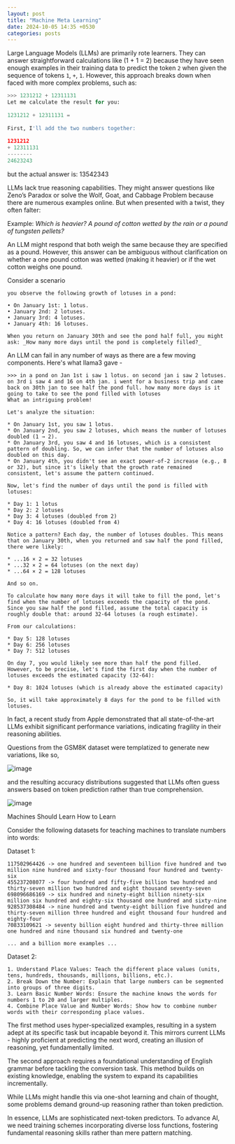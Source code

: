 ```yaml
---
layout: post
title: "Machine Meta Learning"
date: 2024-10-05 14:35 +0530
categories: posts
---
```


  
Large Language Models (LLMs) are primarily rote learners. They can answer straightforward calculations like \(1 + 1 = 2\) because they have seen enough examples in their training data to predict the token `2` when given the sequence of tokens `1`, `+`, `1`. However, this approach breaks down when faced with more complex problems, such as:

<!--more-->
  
```python
>>> 1231212 + 12311131
Let me calculate the result for you:
  
1231212 + 12311131 =
  
First, I'll add the two numbers together:
  
1231212
+ 12311131
--------
24623243
```

but the actual answer is: 13542343

LLMs lack true reasoning capabilities. They might answer questions like Zeno’s Paradox or solve the Wolf, Goat, and Cabbage Problem because there are numerous examples online. But when presented with a twist, they often falter:
  
Example:
_Which is heavier? A pound of cotton wetted by the rain or a pound of tungsten pellets?_

An LLM might respond that both weigh the same because they are specified as a pound. However, this answer can be ambiguous without clarification on whether a one pound cotton was wetted (making it heavier) or if the wet cotton weighs one pound.

Consider a scenario 

```
you observe the following growth of lotuses in a pond:

• On January 1st: 1 lotus.  
• January 2nd: 2 lotuses.  
• January 3rd: 4 lotuses.  
• January 4th: 16 lotuses.  
  
When you return on January 30th and see the pond half full, you might ask: _How many more days until the pond is completely filled?_

```

An LLM can fail in any number of ways as there are a few moving components. Here's what llama3 gave -

```
>>> in a pond on Jan 1st i saw 1 lotus. on second jan i saw 2 lotuses. on 3rd i saw 4 and 16 on 4th jan. i went for a business trip and came back on 30th jan to see half the pond full. how many more days is it going to take to see the pond filled with lotuses
What an intriguing problem!

Let's analyze the situation:

* On January 1st, you saw 1 lotus.
* On January 2nd, you saw 2 lotuses, which means the number of lotuses doubled (1 → 2).
* On January 3rd, you saw 4 and 16 lotuses, which is a consistent pattern of doubling. So, we can infer that the number of lotuses also doubled on this day.
* On January 4th, you didn't see an exact power-of-2 increase (e.g., 8 or 32), but since it's likely that the growth rate remained consistent, let's assume the pattern continued.

Now, let's find the number of days until the pond is filled with lotuses:

* Day 1: 1 lotus
* Day 2: 2 lotuses
* Day 3: 4 lotuses (doubled from 2)
* Day 4: 16 lotuses (doubled from 4)

Notice a pattern? Each day, the number of lotuses doubles. This means that on January 30th, when you returned and saw half the pond filled, there were likely:

* ...16 × 2 = 32 lotuses
* ...32 × 2 = 64 lotuses (on the next day)
* ...64 × 2 = 128 lotuses

And so on.

To calculate how many more days it will take to fill the pond, let's find when the number of lotuses exceeds the capacity of the pond. Since you saw half the pond filled, assume the total capacity is roughly double that: around 32-64 lotuses (a rough estimate).

From our calculations:

* Day 5: 128 lotuses
* Day 6: 256 lotuses
* Day 7: 512 lotuses

On day 7, you would likely see more than half the pond filled. However, to be precise, let's find the first day when the number of lotuses exceeds the estimated capacity (32-64):

* Day 8: 1024 lotuses (which is already above the estimated capacity)

So, it will take approximately 8 days for the pond to be filled with lotuses.
```

In fact, a recent study from Apple demonstrated that all state-of-the-art LLMs exhibit significant performance variations, indicating fragility in their reasoning abilities. 

Questions from the GSM8K dataset were templatized to generate new variations, like so,

<img src='https://i.imgur.com/TeBhAUD.png' alt='image' style='max-height: 600px; width=auto;'>


and the resulting accuracy distributions suggested that LLMs often guess answers based on token prediction rather than true comprehension.

<img src='https://i.imgur.com/ksZruxa.png' alt='image' style='max-height: 600px; width=auto;'>

  
Machines Should Learn How to Learn
  
Consider the following datasets for teaching machines to translate numbers into words:
  
Dataset 1:
```
117502964426 -> one hundred and seventeen billion five hundred and two million nine hundred and sixty-four thousand four hundred and twenty-six
455237208077 -> four hundred and fifty-five billion two hundred and thirty-seven million two hundred and eight thousand seventy-seven
698096686169 -> six hundred and ninety-eight billion ninety-six million six hundred and eighty-six thousand one hundred and sixty-nine
928537308484 -> nine hundred and twenty-eight billion five hundred and thirty-seven million three hundred and eight thousand four hundred and eighty-four
70833109621 -> seventy billion eight hundred and thirty-three million one hundred and nine thousand six hundred and twenty-one

... and a billion more examples ...
```
  
Dataset 2:

```
1. Understand Place Values: Teach the different place values (units, tens, hundreds, thousands, millions, billions, etc.).
2. Break Down the Number: Explain that large numbers can be segmented into groups of three digits.
3. Learn Basic Number Words: Ensure the machine knows the words for numbers 1 to 20 and larger multiples.
4. Combine Place Value and Number Words: Show how to combine number words with their corresponding place values.
```

The first method uses hyper-specialized examples, resulting in a system adept at its specific task but incapable beyond it. This mirrors current LLMs - highly proficient at predicting the next word, creating an illusion of reasoning, yet fundamentally limited.

The second approach requires a foundational understanding of English grammar before tackling the conversion task. This method builds on existing knowledge, enabling the system to expand its capabilities incrementally. 

While LLMs might handle this via one-shot learning and chain of thought, some problems demand ground-up reasoning rather than token prediction. 

In essence, LLMs are sophisticated next-token predictors. To advance AI, we need training schemes incorporating diverse loss functions, fostering fundamental reasoning skills rather than mere pattern matching.